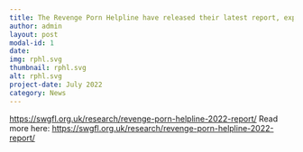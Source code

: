 ```yaml
---
title: The Revenge Porn Helpline have released their latest report, exploring findings, trends and the impact of their work in 2022.
author: admin
layout: post
modal-id: 1
date: 
img: rphl.svg
thumbnail: rphl.svg
alt: rphl.svg
project-date: July 2022
category: News
---
```


https://swgfl.org.uk/research/revenge-porn-helpline-2022-report/
Read more here: https://swgfl.org.uk/research/revenge-porn-helpline-2022-report/
